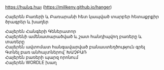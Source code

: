 https://հանգ.հայ
(https://millkeny.github.io/hanger)

Հայերեն Բառերի և Բառարանի հետ կապված տարբեր հետաքրքիր ծրագրեր և խաղեր

Հայերեն Հանգերի Գեներատոր<br>
Հայերենի ամենատարածված և շատ հանդիպվող բառերը և տառերը<br>
Հայերեն ավտոմատ հանգավարված բանաստեղծություն գրել<br>
Գտնել բառ անհայտներով՝ ԽԱՉԲԱՌ<br>
Հայերեն բառերի պարզ որոնում<br>
Հայերեն WORDLE խաղ
